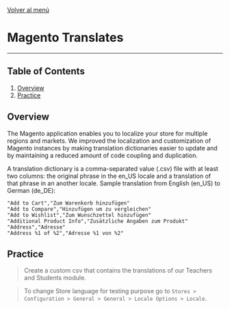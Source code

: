 [Volver al menú](/magento2-frontend)

# Magento Translates
----

## Table of Contents
1. [Overview](#overview)
1. [Practice](#practice)


## Overview

The Magento application enables you to localize your store for multiple regions and markets. We improved the localization and customization of Magento instances by making translation dictionaries easier to update and by maintaining a reduced amount of code coupling and duplication.

A translation dictionary is a comma-separated value (.csv) file with at least two columns: the original phrase in the en_US locale and a translation of that phrase in an another locale. Sample translation from English (en_US) to German (de_DE):

```csv
"Add to Cart","Zum Warenkorb hinzufügen"
"Add to Compare","Hinzufügen um zu vergleichen"
"Add to Wishlist","Zum Wunschzettel hinzufügen"
"Additional Product Info","Zusätzliche Angaben zum Produkt"
"Address","Adresse"
"Address %1 of %2","Adresse %1 von %2"
```

## Practice

> Create a custom csv that contains the translations of our Teachers and Students module.

> To change Store language for testing purpose go to `Stores > Configuration > General > General > Locale Options > Locale`.

